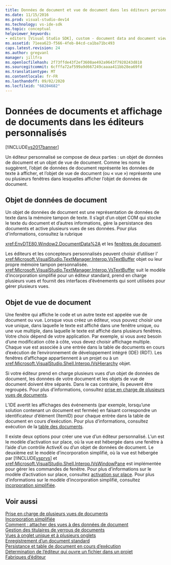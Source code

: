 ```yaml
---
title: Données de document et vue de document dans les éditeurs personnalisés | Microsoft Docs
ms.date: 11/15/2016
ms.prod: visual-studio-dev14
ms.technology: vs-ide-sdk
ms.topic: conceptual
helpviewer_keywords:
- editors [Visual Studio SDK], custom - document data and document view
ms.assetid: 71eea623-f566-4feb-84cd-ca1ba71bc493
caps.latest.revision: 24
ms.author: gregvanl
manager: jillfra
ms.openlocfilehash: 2f73ffde43f2ef3608ae492a9643f7920243d818
ms.sourcegitcommit: 6cfffa72af599a9d667249caaaa411bb28ea69fd
ms.translationtype: MT
ms.contentlocale: fr-FR
ms.lasthandoff: 09/02/2020
ms.locfileid: "68204682"
---
```

# <a name="document-data-and-document-view-in-custom-editors"></a>Données de documents et affichage de documents dans les éditeurs personnalisés
[!INCLUDE[vs2017banner](../includes/vs2017banner.md)]

Un éditeur personnalisé se compose de deux parties : un objet de données de document et un objet de vue de document. Comme les noms le suggèrent, l’objet de données de document représente les données de texte à afficher, et l’objet de vue de document (ou « vue ») représente une ou plusieurs fenêtres dans lesquelles afficher l’objet de données de document.  
  
## <a name="document-data-object"></a>Objet de données de document  
 Un objet de données de document est une représentation de données de texte dans la mémoire tampon de texte. Il s’agit d’un objet COM qui stocke le texte du document et d’autres informations, gère la persistance des documents et active plusieurs vues de ses données. Pour plus d'informations, consultez la rubrique  
  
 <xref:EnvDTE80.Window2.DocumentData%2A> et les [fenêtres de document](../extensibility/internals/document-windows.md).  
  
 Les éditeurs et les concepteurs personnalisés peuvent choisir d’utiliser l' <xref:Microsoft.VisualStudio.TextManager.Interop.VsTextBuffer> objet ou leur propre mémoire tampon personnalisée. <xref:Microsoft.VisualStudio.TextManager.Interop.VsTextBuffer> suit le modèle d’incorporation simplifié pour un éditeur standard, prend en charge plusieurs vues et fournit des interfaces d’événements qui sont utilisées pour gérer plusieurs vues.  
  
## <a name="document-view-object"></a>Objet de vue de document  
 Une fenêtre qui affiche le code et un autre texte est appelée vue de document ou vue. Lorsque vous créez un éditeur, vous pouvez choisir une vue unique, dans laquelle le texte est affiché dans une fenêtre unique, ou une vue multiple, dans laquelle le texte est affiché dans plusieurs fenêtres. Votre choix dépend de votre application. Par exemple, si vous avez besoin d’une modification côte à côte, vous devez choisir affichage multiple. Chaque vue est associée à une entrée dans la table de documents en cours d’exécution de l’environnement de développement intégré (IDE) (RDT). Les fenêtres d’affichage appartiennent à un projet ou à un <xref:Microsoft.VisualStudio.Shell.Interop.IVsHierarchy> objet.  
  
 Si votre éditeur prend en charge plusieurs vues d’un objet de données de document, les données de votre document et les objets de vue de document doivent être séparés. Dans le cas contraire, ils peuvent être regroupés. Pour plus d’informations, consultez [prise en charge de plusieurs vues de documents](../extensibility/supporting-multiple-document-views.md).  
  
 L’IDE avertit les affichages des événements (par exemple, lorsqu’une solution contenant un document est fermée) en faisant correspondre un identificateur d’élément (ItemID) pour chaque entrée dans la table de document en cours d’exécution. Pour plus d’informations, consultez exécution de la [table des documents](../extensibility/internals/running-document-table.md).  
  
 Il existe deux options pour créer une vue d’un éditeur personnalisé. L’un est le modèle d’activation sur place, où la vue est hébergée dans une fenêtre à l’aide d’un contrôle ActiveX ou d’un objet de données de document. Le deuxième est le modèle d’incorporation simplifié, où la vue est hébergée par [!INCLUDE[vsprvs](../includes/vsprvs-md.md)] et <xref:Microsoft.VisualStudio.Shell.Interop.IVsWindowPane> est implémentée pour gérer les commandes de fenêtre. Pour plus d’informations sur le modèle d’activation sur place, consultez [activation sur place](../misc/in-place-activation.md). Pour plus d’informations sur le modèle d’incorporation simplifié, consultez [incorporation simplifiée](../extensibility/simplified-embedding.md).  
  
## <a name="see-also"></a>Voir aussi  
 [Prise en charge de plusieurs vues de documents](../extensibility/supporting-multiple-document-views.md)   
 [Incorporation simplifiée](../extensibility/simplified-embedding.md)   
 [Comment : attacher des vues à des données de document](../extensibility/how-to-attach-views-to-document-data.md)   
 [Gestion des titulaires de verrous de documents](../extensibility/document-lock-holder-management.md)   
 [Vues à onglet unique et à plusieurs onglets](../extensibility/single-and-multi-tab-views.md)   
 [Enregistrement d’un document standard](../extensibility/internals/saving-a-standard-document.md)   
 [Persistance et table de document en cours d’exécution](../extensibility/internals/persistence-and-the-running-document-table.md)   
 [Détermination de l’éditeur qui ouvre un fichier dans un projet](../extensibility/internals/determining-which-editor-opens-a-file-in-a-project.md)   
 [Fabriques d’éditeur](../extensibility/editor-factories.md)
